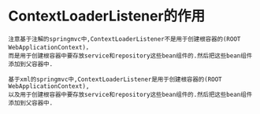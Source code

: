 # ContextLoaderListener的作用

    注意基于注解的springmvc中,ContextLoaderListener不是用于创建根容器的(ROOT WebApplicationContext)，
    而是用于创建根容器中要存放service和repository这些bean组件的.然后把这些bean组件添加到父容器中.
    
    基于xml的springmvc中,ContextLoaderListener是用于创建根容器的(ROOT WebApplicationContext),
    以及用于创建根容器中要存放service和repository这些bean组件的.然后把这些bean组件添加到父容器中.
